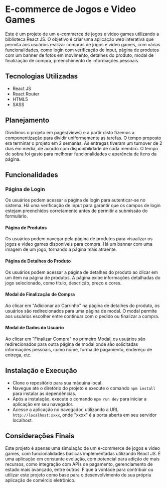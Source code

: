 # E-commerce de Jogos e Video Games
Este é um projeto de um e-commerce de jogos e video games utilizando a biblioteca React JS. O objetivo é criar uma aplicação web interativa que permita aos usuários realizar compras de jogos e video games, com várias funcionalidades, como login com verificação de input, página de produtos com um banner de fotos em movimento, detalhes do produto, modal de finalização de compra, preenchimento de informações pessoais.
## Tecnologias Utilizadas
- React JS
- React Router
- HTML5
- SASS

## Planejamento
Dividimos o projeto em pages(views) e a partir disto fizemos a componentização para dividir uniformemente as tarefas. 
O tempo proposto era terminar o projeto em 2 semanas. As entregas tiveram um turnover de 2 dias em média, de acordo com disponibilidade de cada membro. O tempo de sobra foi gasto para melhorar funcionalidades e aparência de itens da página.

## Funcionalidades
### Página de Login
Os usuários podem acessar a página de login para autenticar-se no sistema.
Há uma verificação de input para garantir que os campos de login estejam preenchidos corretamente antes de permitir a submissão do formulário.

#### Página de Produtos
Os usuários podem navegar pela página de produtos para visualizar os jogos e video games disponíveis para compra.
Há um banner com uma imagem de um jogo, tornando a página mais atraente.

#### Página de Detalhes do Produto
Os usuários podem acessar a página de detalhes do produto ao clicar em um item na página de produtos.
A página exibe informações detalhadas do jogo selecionado, como título, descrição, preço e cores.

#### Modal de Finalização de Compra
Ao clicar em "Adicionar ao Carrinho" na página de detalhes do produto, os usuários são redirecionados para uma página de modal.
O modal permite aos usuários escolher entre continuar com o pedido ou finalizar a compra.

#### Modal de Dados do Usuário
Ao clicar em "Finalizar Compra" no primeiro Modal, os usuários são redirecionados para outra página de modal onde são solicitadas informações pessoais, como nome, forma de pagamento, endereço de entrega, etc.

## Instalação e Execução
- Clone o repositório para sua máquina local.
- Navegue até o diretório do projeto e execute o comando ```npm install``` para instalar as dependências.
- Após a instalação, execute o comando ```npm run dev``` para iniciar a aplicação em seu navegador.
- Acesse a aplicação no navegador, utilizando a URL ```http://localhost:xxxx```, onde "xxxx" é a porta aberta em seu servidor localhost.

## Considerações Finais
Este projeto é apenas uma simulação de um e-commerce de jogos e video games, com funcionalidades básicas implementadas utilizando React JS. É uma aplicação em constante evolução, com potencial para adição de mais recursos, como integração com APIs de pagamento, gerenciamento de estado mais avançado, entre outros. Fique à vontade para contribuir ou utilizar este projeto como base para o desenvolvimento de sua própria aplicação de comércio eletrônico.
